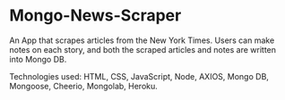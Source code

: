 # Mongo-News-Scraper

An App that scrapes articles from the New York Times. Users can make notes on each story, and both the scraped articles and notes are written into Mongo DB.

Technologies used: HTML, CSS, JavaScript, Node, AXIOS, Mongo DB, Mongoose, Cheerio, Mongolab, Heroku.